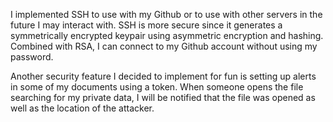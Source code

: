 I implemented SSH to use with my Github or to use with other servers in the future I may interact with. SSH is more secure since it generates a symmetrically encrypted keypair using asymmetric encryption and hashing. Combined with RSA, I can connect to my Github account without using my password.

Another security feature I decided to implement for fun is setting up alerts in some of my documents using a token. When someone opens the file searching for my private data, I will be notified that the file was opened as well as the location of the attacker.
